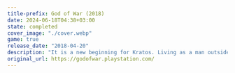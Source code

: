 ```yaml
---
title-prefix: God of War (2018)
date: 2024-06-18T04:38+03:00
state: completed
cover_image: "./cover.webp"
game: true
release_date: "2018-04-20"
description: "It is a new beginning for Kratos. Living as a man outside the shadow of the gods, he ventures into the brutal Norse wilds with his son Atreus, fighting to fulfill a deeply personal quest. \r\n\r\nHis vengeance against the Gods of Olympus years behind him, Kratos now lives as a man in the realm of Norse Gods and monsters. It is in this harsh, unforgiving world that he must fight to survive… And teach his son to do the same. This startling reimagining of God of War deconstructs the core elements that defined the series—satisfying combat; breathtaking scale; and a powerful narrative—and fuses them anew. \r\n\r\nKratos is a father again. As mentor and protector to Atreus, a son determined to earn his respect, he is forced to deal with and control the rage that has long defined him while out in a very dangerous world with his son. \r\n\r\nFrom the marble and columns of ornate Olympus to the gritty forests, mountains, and caves of Pre-Viking Norse lore, this is a distinctly new realm with its own pantheon of creatures, monsters, and gods. With an added emphasis on discovery and exploration, the world will draw players in to explore every inch of God of War’s breathtakingly threatening landscape—by far the largest in the franchise. \r\n\r\nWith an over the shoulder free camera that brings the player closer to the action than ever before, fights in God of War mirror the pantheon of Norse creatures Kratos will face: grand, gritty, and grueling. A new main weapon and new abilities retain the defining spirit of God of War while presenting a vision of violent conflict that forges new ground in the genre"
original_url: https://godofwar.playstation.com/
---
```

